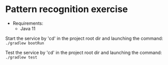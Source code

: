 # Pattern recognition exercise
- Requirements:
    - Java 11

Start the service by 'cd' in the project root dir and launching the command:
`./gradlew bootRun`

Test the service by 'cd' in the project root dir and launching the command:
`./gradlew test`
